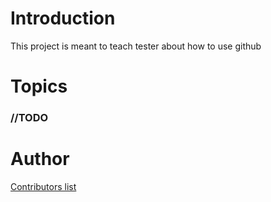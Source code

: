 # Introduction

This project is meant to teach tester about how to use github

# Topics

### //TODO

# Author

[Contributors list](https://github.com/bhalinsr/gitlearning/graphs/contributors)
